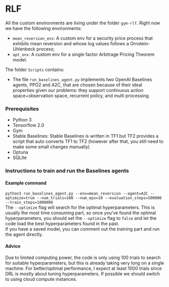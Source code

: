 # RLF

All the custom environments are living under the folder `gym-rlf`. Right now we have the following environments:
- `mean_reversion_env`: A custom env for a security price process that exhibits mean reversion and whose log values follows a Ornstein-Uhlenbeck process;
- `apt_env`: A custom env for a single factor Arbitrage Pricing Theorem model.

The folder `Scripts` contains:
- The file `run_baselines_agent.py` implements two OpenAI Baselines agents, PPO2 and A2C, that are chosen because of their ideal properties given our problems: they support continuous action space+observation space, recurrent policy, and multi processing.

### Prerequisites
- Python 3
- Tensorflow 2.0
- Gym
- Stable Baselines: Stable Baselines is written in TF1 but TF2 provides a script that auto converts TF1 to TF2 (however after that, you still need to make some small changes manually)
- Optuna
- SQLite

### Instructions to train and run the Baselines agents
#### Example command
```python3 run_baselines_agent.py --env=mean_reversion --agent=A2C --optimize=true --num_trials=100 --num_eps=10 --evaluation_steps=500000 --train_steps=1000000```\
The `--optimize` flag will search for the optimal hyperparameters. This is usually the most time consuming part, so once you've found the optimal hyperparameters, you should set the `--optimize` flag to `false` and let the code load the best hyperparameters found in the past.\
If you have a saved model, you can comment out the training part and run the agent directly.

#### Advice
Due to limited computing power, the code is only using 100 trials to search for suitable hyperparameters, but this is already taking very long on a single machine. For better/optimal performance, I expect at least 1000 trials since DRL is mostly about tuning hyperparameters. If possible we should switch to using cloud compute instances.
